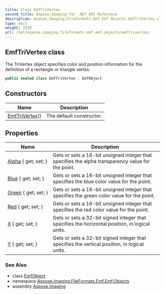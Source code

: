 ```yaml
---
title: Class EmfTriVertex
second_title: Aspose.Imaging for .NET API Reference
description: Aspose.Imaging.FileFormats.Emf.Emf.Objects.EmfTriVertex class. The TriVertex object specifies color and position information for the definition of a rectangle or triangle vertex
type: docs
weight: 3220
url: /net/aspose.imaging.fileformats.emf.emf.objects/emftrivertex/
---
```

## EmfTriVertex class

The TriVertex object specifies color and position information for the definition of a rectangle or triangle vertex.

```csharp
public sealed class EmfTriVertex : EmfObject
```

## Constructors

| Name | Description |
| --- | --- |
| [EmfTriVertex](emftrivertex/)() | The default constructor. |

## Properties

| Name | Description |
| --- | --- |
| [Alpha](../../aspose.imaging.fileformats.emf.emf.objects/emftrivertex/alpha/) { get; set; } | Gets or sets a 16-bit unsigned integer that specifies the alpha transparency value for the point. |
| [Blue](../../aspose.imaging.fileformats.emf.emf.objects/emftrivertex/blue/) { get; set; } | Gets or sets a 16-bit unsigned integer that specifies the blue color value for the point. |
| [Green](../../aspose.imaging.fileformats.emf.emf.objects/emftrivertex/green/) { get; set; } | Gets or sets a 16-bit unsigned integer that specifies the green color value for the point. |
| [Red](../../aspose.imaging.fileformats.emf.emf.objects/emftrivertex/red/) { get; set; } | Gets or sets a 16-bit unsigned integer that specifies the red color value for the point. |
| [X](../../aspose.imaging.fileformats.emf.emf.objects/emftrivertex/x/) { get; set; } | Gets or sets a 32-bit signed integer that specifies the horizontal position, in logical units. |
| [Y](../../aspose.imaging.fileformats.emf.emf.objects/emftrivertex/y/) { get; set; } | Gets or sets a 32-bit signed integer that specifies the vertical position, in logical units. |

### See Also

* class [EmfObject](../emfobject/)
* namespace [Aspose.Imaging.FileFormats.Emf.Emf.Objects](../../aspose.imaging.fileformats.emf.emf.objects/)
* assembly [Aspose.Imaging](../../)



